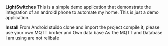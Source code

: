 **LightSwitches**
This is a simple demo application that demonstrate the integration of an  android phone
to automate my home. This is just a demo application.

**Install**
From Android stuido clone and import the project compile it, please use your own MQTT broker and Own data base
As the MQTT and Database I am using are not relibale
